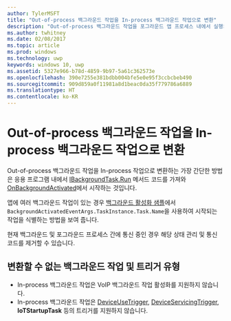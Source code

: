 ```yaml
---
author: TylerMSFT
title: "Out-of-process 백그라운드 작업을 In-process 백그라운드 작업으로 변환"
description: "Out-of-process 백그라운드 작업을 포그라운드 앱 프로세스 내에서 실행되는 In-process 백그라운드 작업으로 변환합니다."
ms.author: twhitney
ms.date: 02/08/2017
ms.topic: article
ms.prod: windows
ms.technology: uwp
keywords: windows 10, uwp
ms.assetid: 5327e966-b78d-4859-9b97-5a61c362573e
ms.openlocfilehash: 390e7255e381bdbb004bfe5e0e95f3ccbcbeb490
ms.sourcegitcommit: 909d859a0f11981a8d1beac0da35f779786a6889
ms.translationtype: HT
ms.contentlocale: ko-KR
---
```

# <a name="convert-an-out-of-process-background-task-to-an-in-process-background-task"></a>Out-of-process 백그라운드 작업을 In-process 백그라운드 작업으로 변환

Out-of-process 백그라운드 작업을 In-process 작업으로 변환하는 가장 간단한 방법은 응용 프로그램 내에서 [IBackgroundTask.Run](https://msdn.microsoft.com/library/windows/apps/windows.applicationmodel.background.ibackgroundtask.run.aspx?f=255&MSPPError=-2147217396) 메서드 코드를 가져와 [OnBackgroundActivated](https://msdn.microsoft.com/library/windows/apps/windows.ui.xaml.application.onbackgroundactivated.aspx)에서 시작하는 것입니다.

앱에 여러 백그라운드 작업이 있는 경우 [백그라운드 활성화 샘플](https://github.com/Microsoft/Windows-universal-samples/tree/dev/Samples/BackgroundActivation)에서 `BackgroundActivatedEventArgs.TaskInstance.Task.Name`을 사용하여 시작되는 작업을 식별하는 방법을 보여 줍니다.

현재 백그라운드 및 포그라운드 프로세스 간에 통신 중인 경우 해당 상태 관리 및 통신 코드를 제거할 수 있습니다.

## <a name="background-tasks-and-trigger-types-that-cannot-be-converted"></a>변환할 수 없는 백그라운드 작업 및 트리거 유형

* In-process 백그라운드 작업은 VoIP 백그라운드 작업 활성화를 지원하지 않습니다.
* In-process 백그라운드 작업은 [DeviceUseTrigger](https://msdn.microsoft.com/library/windows/apps/windows.applicationmodel.background.deviceusetrigger.aspx?f=255&MSPPError=-2147217396), [DeviceServicingTrigger](https://msdn.microsoft.com/library/windows/apps/windows.applicationmodel.background.deviceservicingtrigger.aspx), **IoTStartupTask** 등의 트리거를 지원하지 않습니다.
